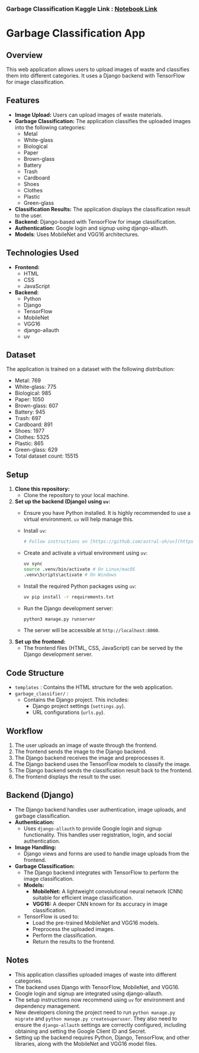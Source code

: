 ### Garbage Classification Kaggle Link : [Notebook Link](https://www.kaggle.com/code/jinrai/gragbage-classifier)

# Garbage Classification App

## Overview

This web application allows users to upload images of waste and classifies them into different categories. It uses a Django backend with TensorFlow for image classification.

## Features

* **Image Upload:** Users can upload images of waste materials.
* **Garbage Classification:** The application classifies the uploaded images into the following categories:
    * Metal
    * White-glass
    * Biological
    * Paper
    * Brown-glass
    * Battery
    * Trash
    * Cardboard
    * Shoes
    * Clothes
    * Plastic
    * Green-glass
* **Classification Results:** The application displays the classification result to the user.
* **Backend:** Django-based with TensorFlow for image classification.
* **Authentication:** Google login and signup using django-allauth.
* **Models**: Uses MobileNet and VGG16 architectures.

## Technologies Used

* **Frontend:**
    * HTML
    * CSS
    * JavaScript
* **Backend:**
    * Python
    * Django
    * TensorFlow
    * MobileNet
    * VGG16
    * django-allauth
    * uv

## Dataset

The application is trained on a dataset with the following distribution:

* Metal: 769
* White-glass: 775
* Biological: 985
* Paper: 1050
* Brown-glass: 607
* Battery: 945
* Trash: 697
* Cardboard: 891
* Shoes: 1977
* Clothes: 5325
* Plastic: 865
* Green-glass: 629
* Total dataset count: 15515

## Setup

1.  **Clone this repository:**
    * Clone the repository to your local machine.
2.  **Set up the backend (Django) using `uv`:**
    * Ensure you have Python installed. It is highly recommended to use a virtual environment. `uv` will help manage this.
    * Install `uv`:
        ```bash
        # Follow instructions on [https://github.com/astral-sh/uv](https://github.com/astral-sh/uv) to install uv
        ```
    * Create and activate a virtual environment using `uv`:
        ```bash
        uv sync
        source .venv/bin/activate # On Linux/macOS
        .venv\Scripts\activate # On Windows
        ```
    * Install the required Python packages using `uv`:
        ```bash
        uv pip install -r requirements.txt
        ```
    
    * Run the Django development server:
        ```bash
        python3 manage.py runserver
        ```
    * The server will be accessible at `http://localhost:8000`.
3.  **Set up the frontend:**
    * The frontend files (HTML, CSS, JavaScript) can be served by the Django development server.
## Code Structure

* `templates` : Contains the HTML structure for the web application.
* `garbage_classifier/` :
    * Contains the Django project. This includes:
        * Django project settings (`settings.py`).
        * URL configurations (`urls.py`).
        

## Workflow

1.  The user uploads an image of waste through the frontend.
2.  The frontend sends the image to the Django backend.
3.  The Django backend receives the image and preprocesses it.
4.  The Django backend uses the TensorFlow models to classify the image.
5.  The Django backend sends the classification result back to the frontend.
6.  The frontend displays the result to the user.

## Backend (Django)

* The Django backend handles user authentication, image uploads, and garbage classification.
* **Authentication:**
    * Uses `django-allauth` to provide Google login and signup functionality. This handles user registration, login, and social authentication.
* **Image Handling:**
    * Django views and forms are used to handle image uploads from the frontend.
* **Garbage Classification:**
    * The Django backend integrates with TensorFlow to perform the image classification.
    * **Models:**
        * **MobileNet:** A lightweight convolutional neural network (CNN) suitable for efficient image classification.
        * **VGG16:** A deeper CNN known for its accuracy in image classification.
    * TensorFlow is used to:
        * Load the pre-trained MobileNet and VGG16 models.
        * Preprocess the uploaded images.
        * Perform the classification.
        * Return the results to the frontend.

## Notes

* This application classifies uploaded images of waste into different categories.
* The backend uses Django with TensorFlow, MobileNet, and VGG16.
* Google login and signup are integrated using django-allauth.
* The setup instructions now recommend using `uv` for environment and dependency management.
* New developers cloning the project need to run `python manage.py migrate` and `python manage.py createsuperuser`.  They also need to ensure the `django-allauth` settings are correctly configured, including obtaining and setting the Google Client ID and Secret.
* Setting up the backend requires Python, Django, TensorFlow, and other libraries, along with the MobileNet and VGG16 model files.
